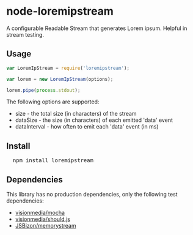 # node-loremipstream
A configurable Readable Stream that generates Lorem ipsum. Helpful in stream testing.

## Usage

```javascript
var LoremIpStream = require('loremipstream');

var lorem = new LoremIpStream(options);

lorem.pipe(process.stdout);
```

The following options are supported:

* size - the total size (in characters) of the stream
* dataSize - the size (in characters) of each emitted 'data' event
* dataInterval - how often to emit each 'data' event (in ms)

## Install

<pre>
  npm install loremipstream
</pre>

## Dependencies

This library has no production dependencies, only the following test dependencies:

* [visionmedia/mocha](/visionmedia/mocha)
* [visionmedia/should.js](/visionmedia/should.js)
* [JSBizon/memorystream](/JSBizon/memorystream)
